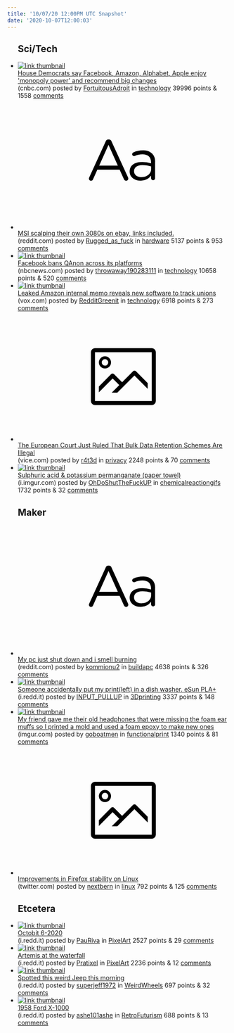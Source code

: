 ```yaml
---
title: '10/07/20 12:00PM UTC Snapshot'
date: '2020-10-07T12:00:03'
---
```

<ul>
<h2>Sci/Tech</h2>

<li><a href='https://www.cnbc.com/2020/10/06/house-democrats-say-facebook-amazon-alphabet-apple-enjoy-monopoly-power.html'><img src='https://b.thumbs.redditmedia.com/L18Rx4BBLehggftDu4c47uezsjd4waWpAEwwo3tkZBw.jpg' alt='link thumbnail'></a><div><div class='linkTitle'><a href='https://www.cnbc.com/2020/10/06/house-democrats-say-facebook-amazon-alphabet-apple-enjoy-monopoly-power.html'>House Democrats say Facebook, Amazon, Alphabet, Apple enjoy 'monopoly power' and recommend big changes</a></div>(cnbc.com) posted by <a href='https://www.reddit.com/user/FortuitousAdroit'>FortuitousAdroit</a> in <a href='https://www.reddit.com/r/technology'>technology</a> 39996 points & 1558 <a href='https://www.reddit.com/r/technology/comments/j6ct4g/house_democrats_say_facebook_amazon_alphabet/'>comments</a></div></li>

<li><a href='https://www.reddit.com/r/hardware/comments/j6idky/msi_scalping_their_own_3080s_on_ebay_links/'><svg version='1.1' viewBox='-34 -12 104 64' preserveAspectRatio='xMidYMid slice' xmlns='http://www.w3.org/2000/svg' xmlns:xlink='http://www.w3.org/1999/xlink'>
    <title>text link thumbnail</title>
    <path d='M12.19,8.84a1.45,1.45,0,0,0-1.4-1h-.12a1.46,1.46,0,0,0-1.42,1L1.14,26.56a1.29,1.29,0,0,0-.14.59,1,1,0,0,0,1,1,1.12,1.12,0,0,0,1.08-.77l2.08-4.65h11l2.08,4.59a1.24,1.24,0,0,0,1.12.83,1.08,1.08,0,0,0,1.08-1.08,1.64,1.64,0,0,0-.14-.57ZM6.08,20.71l4.59-10.22,4.6,10.22Z'>
    </path>
    <path d='M32.24,14.78A6.35,6.35,0,0,0,27.6,13.2a11.36,11.36,0,0,0-4.7,1,1,1,0,0,0-.58.89,1,1,0,0,0,.94.92,1.23,1.23,0,0,0,.39-.08,8.87,8.87,0,0,1,3.72-.81c2.7,0,4.28,1.33,4.28,3.92v.5a15.29,15.29,0,0,0-4.42-.61c-3.64,0-6.14,1.61-6.14,4.64v.05c0,2.95,2.7,4.48,5.37,4.48a6.29,6.29,0,0,0,5.19-2.48V26.9a1,1,0,0,0,1,1,1,1,0,0,0,1-1.06V19A5.71,5.71,0,0,0,32.24,14.78Zm-.56,7.7c0,2.28-2.17,3.89-4.81,3.89-1.94,0-3.61-1.06-3.61-2.86v-.06c0-1.8,1.5-3,4.2-3a15.2,15.2,0,0,1,4.22.61Z'>
    </path>
    </svg></a><div><div class='linkTitle'><a href='https://www.reddit.com/r/hardware/comments/j6idky/msi_scalping_their_own_3080s_on_ebay_links/'>MSI scalping their own 3080s on ebay, links included.</a></div>(reddit.com) posted by <a href='https://www.reddit.com/user/Rugged_as_fuck'>Rugged_as_fuck</a> in <a href='https://www.reddit.com/r/hardware'>hardware</a> 5137 points & 953 <a href='https://www.reddit.com/r/hardware/comments/j6idky/msi_scalping_their_own_3080s_on_ebay_links/'>comments</a></div></li>

<li><a href='https://www.nbcnews.com/tech/tech-news/facebook-bans-qanon-across-its-platforms-n1242339'><img src='https://b.thumbs.redditmedia.com/f0y7xk0mfLC09-fvSEHpTDkii0ExfPXJuWzS4JuNrMw.jpg' alt='link thumbnail'></a><div><div class='linkTitle'><a href='https://www.nbcnews.com/tech/tech-news/facebook-bans-qanon-across-its-platforms-n1242339'>Facebook bans QAnon across its platforms</a></div>(nbcnews.com) posted by <a href='https://www.reddit.com/user/throwaway190283111'>throwaway190283111</a> in <a href='https://www.reddit.com/r/technology'>technology</a> 10658 points & 520 <a href='https://www.reddit.com/r/technology/comments/j6doec/facebook_bans_qanon_across_its_platforms/'>comments</a></div></li>

<li><a href='https://www.vox.com/recode/2020/10/6/21502639/amazon-union-busting-tracking-memo-spoc'><img src='https://b.thumbs.redditmedia.com/9sFOVQSxKqLEVaK66cdLuN3mNC_pgCmQhWoOnhC_1DU.jpg' alt='link thumbnail'></a><div><div class='linkTitle'><a href='https://www.vox.com/recode/2020/10/6/21502639/amazon-union-busting-tracking-memo-spoc'>Leaked Amazon internal memo reveals new software to track unions</a></div>(vox.com) posted by <a href='https://www.reddit.com/user/RedditGreenit'>RedditGreenit</a> in <a href='https://www.reddit.com/r/technology'>technology</a> 6918 points & 273 <a href='https://www.reddit.com/r/technology/comments/j65qqr/leaked_amazon_internal_memo_reveals_new_software/'>comments</a></div></li>

<li><a href='https://www.vice.com/en/article/bv89aa/the-european-court-just-ruled-that-bulk-data-retention-schemes-are-illegal'><svg version='1.1' viewBox='-34 -14 104 64' preserveAspectRatio='xMidYMid meet' xmlns='http://www.w3.org/2000/svg' xmlns:xlink='http://www.w3.org/1999/xlink'>
    <title>link thumbnail</title>
    <path d='M32,4H4A2,2,0,0,0,2,6V30a2,2,0,0,0,2,2H32a2,2,0,0,0,2-2V6A2,2,0,0,0,32,4ZM4,30V6H32V30Z'></path>
    <path d='M8.92,14a3,3,0,1,0-3-3A3,3,0,0,0,8.92,14Zm0-4.6A1.6,1.6,0,1,1,7.33,11,1.6,1.6,0,0,1,8.92,9.41Z'></path>
    <path d='M22.78,15.37l-5.4,5.4-4-4a1,1,0,0,0-1.41,0L5.92,22.9v2.83l6.79-6.79L16,22.18l-3.75,3.75H15l8.45-8.45L30,24V21.18l-5.81-5.81A1,1,0,0,0,22.78,15.37Z'></path>
    </svg></a><div><div class='linkTitle'><a href='https://www.vice.com/en/article/bv89aa/the-european-court-just-ruled-that-bulk-data-retention-schemes-are-illegal'>The European Court Just Ruled That Bulk Data Retention Schemes Are Illegal</a></div>(vice.com) posted by <a href='https://www.reddit.com/user/r4t3d'>r4t3d</a> in <a href='https://www.reddit.com/r/privacy'>privacy</a> 2248 points & 70 <a href='https://www.reddit.com/r/privacy/comments/j65qey/the_european_court_just_ruled_that_bulk_data/'>comments</a></div></li>

<li><a href='https://i.imgur.com/kb2Q5kn.gif'><img src='https://b.thumbs.redditmedia.com/LN5Rm-6IBOppAminAKs28qydSd2yo9Y6KCKPT86d-cI.jpg' alt='link thumbnail'></a><div><div class='linkTitle'><a href='https://i.imgur.com/kb2Q5kn.gif'>Sulphuric acid &amp; potassium permanganate (paper towel)</a></div>(i.imgur.com) posted by <a href='https://www.reddit.com/user/OhDoShutTheFuckUP'>OhDoShutTheFuckUP</a> in <a href='https://www.reddit.com/r/chemicalreactiongifs'>chemicalreactiongifs</a> 1732 points & 32 <a href='https://www.reddit.com/r/chemicalreactiongifs/comments/j65pjf/sulphuric_acid_potassium_permanganate_paper_towel/'>comments</a></div></li>

<h2>Maker</h2>

<li><a href='https://www.reddit.com/r/buildapc/comments/j67gub/my_pc_just_shut_down_and_i_smell_burning/'><svg version='1.1' viewBox='-34 -12 104 64' preserveAspectRatio='xMidYMid slice' xmlns='http://www.w3.org/2000/svg' xmlns:xlink='http://www.w3.org/1999/xlink'>
    <title>text link thumbnail</title>
    <path d='M12.19,8.84a1.45,1.45,0,0,0-1.4-1h-.12a1.46,1.46,0,0,0-1.42,1L1.14,26.56a1.29,1.29,0,0,0-.14.59,1,1,0,0,0,1,1,1.12,1.12,0,0,0,1.08-.77l2.08-4.65h11l2.08,4.59a1.24,1.24,0,0,0,1.12.83,1.08,1.08,0,0,0,1.08-1.08,1.64,1.64,0,0,0-.14-.57ZM6.08,20.71l4.59-10.22,4.6,10.22Z'>
    </path>
    <path d='M32.24,14.78A6.35,6.35,0,0,0,27.6,13.2a11.36,11.36,0,0,0-4.7,1,1,1,0,0,0-.58.89,1,1,0,0,0,.94.92,1.23,1.23,0,0,0,.39-.08,8.87,8.87,0,0,1,3.72-.81c2.7,0,4.28,1.33,4.28,3.92v.5a15.29,15.29,0,0,0-4.42-.61c-3.64,0-6.14,1.61-6.14,4.64v.05c0,2.95,2.7,4.48,5.37,4.48a6.29,6.29,0,0,0,5.19-2.48V26.9a1,1,0,0,0,1,1,1,1,0,0,0,1-1.06V19A5.71,5.71,0,0,0,32.24,14.78Zm-.56,7.7c0,2.28-2.17,3.89-4.81,3.89-1.94,0-3.61-1.06-3.61-2.86v-.06c0-1.8,1.5-3,4.2-3a15.2,15.2,0,0,1,4.22.61Z'>
    </path>
    </svg></a><div><div class='linkTitle'><a href='https://www.reddit.com/r/buildapc/comments/j67gub/my_pc_just_shut_down_and_i_smell_burning/'>My pc just shut down and i smell burning</a></div>(reddit.com) posted by <a href='https://www.reddit.com/user/kommionu2'>kommionu2</a> in <a href='https://www.reddit.com/r/buildapc'>buildapc</a> 4638 points & 326 <a href='https://www.reddit.com/r/buildapc/comments/j67gub/my_pc_just_shut_down_and_i_smell_burning/'>comments</a></div></li>

<li><a href='https://i.redd.it/ws688h713jr51.jpg'><img src='https://b.thumbs.redditmedia.com/LeFG4MYP-HYv0Pl5qWDEe7WePKmKAMd4eE_bU-i2WXQ.jpg' alt='link thumbnail'></a><div><div class='linkTitle'><a href='https://i.redd.it/ws688h713jr51.jpg'>Someone accidentally put my print(left) in a dish washer. eSun PLA+</a></div>(i.redd.it) posted by <a href='https://www.reddit.com/user/INPUT_PULLUP'>INPUT_PULLUP</a> in <a href='https://www.reddit.com/r/3Dprinting'>3Dprinting</a> 3337 points & 148 <a href='https://www.reddit.com/r/3Dprinting/comments/j6c19n/someone_accidentally_put_my_printleft_in_a_dish/'>comments</a></div></li>

<li><a href='https://imgur.com/a/OPhdvfi'><img src='https://b.thumbs.redditmedia.com/0lmnhHGiJ7An6kDHQE_FMreY4IllrkTja6b7e-3tZvU.jpg' alt='link thumbnail'></a><div><div class='linkTitle'><a href='https://imgur.com/a/OPhdvfi'>My friend gave me their old headphones that were missing the foam ear muffs so I printed a mold and used a foam epoxy to make new ones</a></div>(imgur.com) posted by <a href='https://www.reddit.com/user/goboatmen'>goboatmen</a> in <a href='https://www.reddit.com/r/functionalprint'>functionalprint</a> 1340 points & 81 <a href='https://www.reddit.com/r/functionalprint/comments/j66eio/my_friend_gave_me_their_old_headphones_that_were/'>comments</a></div></li>

<li><a href='https://twitter.com/gabrielesvelto/status/1313560766843416577'><svg version='1.1' viewBox='-34 -14 104 64' preserveAspectRatio='xMidYMid meet' xmlns='http://www.w3.org/2000/svg' xmlns:xlink='http://www.w3.org/1999/xlink'>
    <title>link thumbnail</title>
    <path d='M32,4H4A2,2,0,0,0,2,6V30a2,2,0,0,0,2,2H32a2,2,0,0,0,2-2V6A2,2,0,0,0,32,4ZM4,30V6H32V30Z'></path>
    <path d='M8.92,14a3,3,0,1,0-3-3A3,3,0,0,0,8.92,14Zm0-4.6A1.6,1.6,0,1,1,7.33,11,1.6,1.6,0,0,1,8.92,9.41Z'></path>
    <path d='M22.78,15.37l-5.4,5.4-4-4a1,1,0,0,0-1.41,0L5.92,22.9v2.83l6.79-6.79L16,22.18l-3.75,3.75H15l8.45-8.45L30,24V21.18l-5.81-5.81A1,1,0,0,0,22.78,15.37Z'></path>
    </svg></a><div><div class='linkTitle'><a href='https://twitter.com/gabrielesvelto/status/1313560766843416577'>Improvements in Firefox stability on Linux</a></div>(twitter.com) posted by <a href='https://www.reddit.com/user/nextbern'>nextbern</a> in <a href='https://www.reddit.com/r/linux'>linux</a> 792 points & 125 <a href='https://www.reddit.com/r/linux/comments/j6cibv/improvements_in_firefox_stability_on_linux/'>comments</a></div></li>

<h2>Etcetera</h2>

<li><a href='https://i.redd.it/fd7nkv8ojir51.png'><img src='https://b.thumbs.redditmedia.com/glElzMoiAHKBClUgdgptlqqETjDD_Lo-U-KWSB0UCOE.jpg' alt='link thumbnail'></a><div><div class='linkTitle'><a href='https://i.redd.it/fd7nkv8ojir51.png'>Octobit 6-2020</a></div>(i.redd.it) posted by <a href='https://www.reddit.com/user/PauRiva'>PauRiva</a> in <a href='https://www.reddit.com/r/PixelArt'>PixelArt</a> 2527 points & 29 <a href='https://www.reddit.com/r/PixelArt/comments/j69wol/octobit_62020/'>comments</a></div></li>

<li><a href='https://i.redd.it/jm1kxofwnir51.png'><img src='https://b.thumbs.redditmedia.com/PR29KU1MOxXdkBll_Xj3aTQ8uO0cn7o_T2HI-trhz7w.jpg' alt='link thumbnail'></a><div><div class='linkTitle'><a href='https://i.redd.it/jm1kxofwnir51.png'>Artemis at the waterfall</a></div>(i.redd.it) posted by <a href='https://www.reddit.com/user/Pratixel'>Pratixel</a> in <a href='https://www.reddit.com/r/PixelArt'>PixelArt</a> 2236 points & 12 <a href='https://www.reddit.com/r/PixelArt/comments/j6ai0m/artemis_at_the_waterfall/'>comments</a></div></li>

<li><a href='https://i.redd.it/6ylhcvoc6hr51.jpg'><img src='https://b.thumbs.redditmedia.com/BYsRl038rGJ5kXOs7NFPquMx_TwkhphKo1zuxM8XERo.jpg' alt='link thumbnail'></a><div><div class='linkTitle'><a href='https://i.redd.it/6ylhcvoc6hr51.jpg'>Spotted this weird Jeep this morning</a></div>(i.redd.it) posted by <a href='https://www.reddit.com/user/superjeff1972'>superjeff1972</a> in <a href='https://www.reddit.com/r/WeirdWheels'>WeirdWheels</a> 697 points & 32 <a href='https://www.reddit.com/r/WeirdWheels/comments/j64wbv/spotted_this_weird_jeep_this_morning/'>comments</a></div></li>

<li><a href='https://i.redd.it/emxh3ubpmlr51.jpg'><img src='https://b.thumbs.redditmedia.com/N0XuQIzpn6aQkqHefHMUESqEfvj_toIJtTkIF6ynfkA.jpg' alt='link thumbnail'></a><div><div class='linkTitle'><a href='https://i.redd.it/emxh3ubpmlr51.jpg'>1958 Ford X-1000</a></div>(i.redd.it) posted by <a href='https://www.reddit.com/user/ashe101ashe'>ashe101ashe</a> in <a href='https://www.reddit.com/r/RetroFuturism'>RetroFuturism</a> 688 points & 13 <a href='https://www.reddit.com/r/RetroFuturism/comments/j6kdb1/1958_ford_x1000/'>comments</a></div></li>

</ul>
